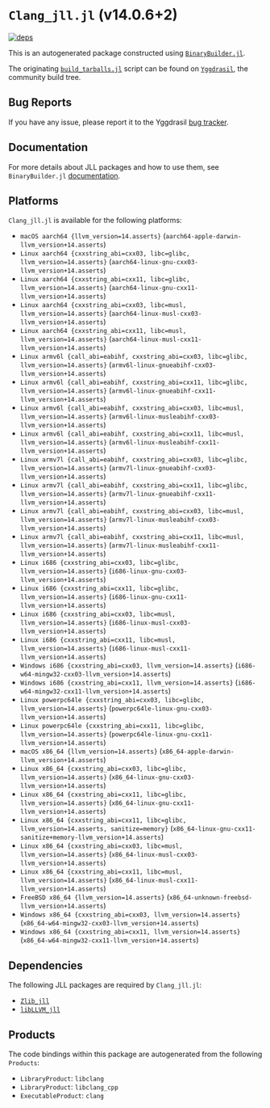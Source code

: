 # `Clang_jll.jl` (v14.0.6+2)

[![deps](https://juliahub.com/docs/Clang_jll/deps.svg)](https://juliahub.com/ui/Packages/Clang_jll/mPCVY?page=2)

This is an autogenerated package constructed using [`BinaryBuilder.jl`](https://github.com/JuliaPackaging/BinaryBuilder.jl).

The originating [`build_tarballs.jl`](https://github.com/JuliaPackaging/Yggdrasil/blob/ca9ed2155739e173bc531e3dcf39cc563b21875d/L/LLVM/Clang@14/build_tarballs.jl) script can be found on [`Yggdrasil`](https://github.com/JuliaPackaging/Yggdrasil/), the community build tree.

## Bug Reports

If you have any issue, please report it to the Yggdrasil [bug tracker](https://github.com/JuliaPackaging/Yggdrasil/issues).

## Documentation

For more details about JLL packages and how to use them, see `BinaryBuilder.jl` [documentation](https://docs.binarybuilder.org/stable/jll/).

## Platforms

`Clang_jll.jl` is available for the following platforms:

* `macOS aarch64 {llvm_version=14.asserts}` (`aarch64-apple-darwin-llvm_version+14.asserts`)
* `Linux aarch64 {cxxstring_abi=cxx03, libc=glibc, llvm_version=14.asserts}` (`aarch64-linux-gnu-cxx03-llvm_version+14.asserts`)
* `Linux aarch64 {cxxstring_abi=cxx11, libc=glibc, llvm_version=14.asserts}` (`aarch64-linux-gnu-cxx11-llvm_version+14.asserts`)
* `Linux aarch64 {cxxstring_abi=cxx03, libc=musl, llvm_version=14.asserts}` (`aarch64-linux-musl-cxx03-llvm_version+14.asserts`)
* `Linux aarch64 {cxxstring_abi=cxx11, libc=musl, llvm_version=14.asserts}` (`aarch64-linux-musl-cxx11-llvm_version+14.asserts`)
* `Linux armv6l {call_abi=eabihf, cxxstring_abi=cxx03, libc=glibc, llvm_version=14.asserts}` (`armv6l-linux-gnueabihf-cxx03-llvm_version+14.asserts`)
* `Linux armv6l {call_abi=eabihf, cxxstring_abi=cxx11, libc=glibc, llvm_version=14.asserts}` (`armv6l-linux-gnueabihf-cxx11-llvm_version+14.asserts`)
* `Linux armv6l {call_abi=eabihf, cxxstring_abi=cxx03, libc=musl, llvm_version=14.asserts}` (`armv6l-linux-musleabihf-cxx03-llvm_version+14.asserts`)
* `Linux armv6l {call_abi=eabihf, cxxstring_abi=cxx11, libc=musl, llvm_version=14.asserts}` (`armv6l-linux-musleabihf-cxx11-llvm_version+14.asserts`)
* `Linux armv7l {call_abi=eabihf, cxxstring_abi=cxx03, libc=glibc, llvm_version=14.asserts}` (`armv7l-linux-gnueabihf-cxx03-llvm_version+14.asserts`)
* `Linux armv7l {call_abi=eabihf, cxxstring_abi=cxx11, libc=glibc, llvm_version=14.asserts}` (`armv7l-linux-gnueabihf-cxx11-llvm_version+14.asserts`)
* `Linux armv7l {call_abi=eabihf, cxxstring_abi=cxx03, libc=musl, llvm_version=14.asserts}` (`armv7l-linux-musleabihf-cxx03-llvm_version+14.asserts`)
* `Linux armv7l {call_abi=eabihf, cxxstring_abi=cxx11, libc=musl, llvm_version=14.asserts}` (`armv7l-linux-musleabihf-cxx11-llvm_version+14.asserts`)
* `Linux i686 {cxxstring_abi=cxx03, libc=glibc, llvm_version=14.asserts}` (`i686-linux-gnu-cxx03-llvm_version+14.asserts`)
* `Linux i686 {cxxstring_abi=cxx11, libc=glibc, llvm_version=14.asserts}` (`i686-linux-gnu-cxx11-llvm_version+14.asserts`)
* `Linux i686 {cxxstring_abi=cxx03, libc=musl, llvm_version=14.asserts}` (`i686-linux-musl-cxx03-llvm_version+14.asserts`)
* `Linux i686 {cxxstring_abi=cxx11, libc=musl, llvm_version=14.asserts}` (`i686-linux-musl-cxx11-llvm_version+14.asserts`)
* `Windows i686 {cxxstring_abi=cxx03, llvm_version=14.asserts}` (`i686-w64-mingw32-cxx03-llvm_version+14.asserts`)
* `Windows i686 {cxxstring_abi=cxx11, llvm_version=14.asserts}` (`i686-w64-mingw32-cxx11-llvm_version+14.asserts`)
* `Linux powerpc64le {cxxstring_abi=cxx03, libc=glibc, llvm_version=14.asserts}` (`powerpc64le-linux-gnu-cxx03-llvm_version+14.asserts`)
* `Linux powerpc64le {cxxstring_abi=cxx11, libc=glibc, llvm_version=14.asserts}` (`powerpc64le-linux-gnu-cxx11-llvm_version+14.asserts`)
* `macOS x86_64 {llvm_version=14.asserts}` (`x86_64-apple-darwin-llvm_version+14.asserts`)
* `Linux x86_64 {cxxstring_abi=cxx03, libc=glibc, llvm_version=14.asserts}` (`x86_64-linux-gnu-cxx03-llvm_version+14.asserts`)
* `Linux x86_64 {cxxstring_abi=cxx11, libc=glibc, llvm_version=14.asserts}` (`x86_64-linux-gnu-cxx11-llvm_version+14.asserts`)
* `Linux x86_64 {cxxstring_abi=cxx11, libc=glibc, llvm_version=14.asserts, sanitize=memory}` (`x86_64-linux-gnu-cxx11-sanitize+memory-llvm_version+14.asserts`)
* `Linux x86_64 {cxxstring_abi=cxx03, libc=musl, llvm_version=14.asserts}` (`x86_64-linux-musl-cxx03-llvm_version+14.asserts`)
* `Linux x86_64 {cxxstring_abi=cxx11, libc=musl, llvm_version=14.asserts}` (`x86_64-linux-musl-cxx11-llvm_version+14.asserts`)
* `FreeBSD x86_64 {llvm_version=14.asserts}` (`x86_64-unknown-freebsd-llvm_version+14.asserts`)
* `Windows x86_64 {cxxstring_abi=cxx03, llvm_version=14.asserts}` (`x86_64-w64-mingw32-cxx03-llvm_version+14.asserts`)
* `Windows x86_64 {cxxstring_abi=cxx11, llvm_version=14.asserts}` (`x86_64-w64-mingw32-cxx11-llvm_version+14.asserts`)

## Dependencies

The following JLL packages are required by `Clang_jll.jl`:

* [`Zlib_jll`](https://github.com/JuliaBinaryWrappers/Zlib_jll.jl)
* [`libLLVM_jll`](https://github.com/JuliaBinaryWrappers/libLLVM_jll.jl)

## Products

The code bindings within this package are autogenerated from the following `Products`:

* `LibraryProduct`: `libclang`
* `LibraryProduct`: `libclang_cpp`
* `ExecutableProduct`: `clang`
